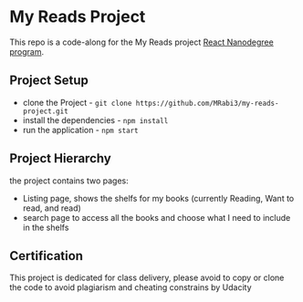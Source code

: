 # My Reads Project

This repo is a code-along for the My Reads project [React Nanodegree program](https://www.udacity.com/course/react-nanodegree--nd019).



## Project Setup

* clone the Project - `git clone https://github.com/MRabi3/my-reads-project.git`
* install the dependencies - `npm install`
* run the application - `npm start`

## Project Hierarchy
the project contains two pages:
- Listing page, shows the shelfs for my books (currently Reading, Want to read, and read)
- search page to access all the books and choose what I need to include in the shelfs

## Certification

This project is dedicated for class delivery, please avoid to copy or clone the code to avoid plagiarism and cheating constrains by Udacity
